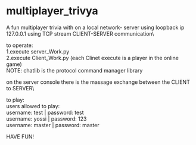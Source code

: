 # multiplayer_trivya

A fun multiplayer trivia with on a local network- server using loopback ip 127.0.0.1 using TCP stream CLIENT-SERVER communication\

to operate:\
1.execute server_Work.py\
2.execute Client_Work.py (each Clinet execute is a player in the online game)\
 NOTE: chatlib is the protocol command manager library

 on the server console there is the massage exchange between the CLIENT to SERVER\


to play:\
users allowed to play:\
username: test    | password: test\
username: yossi    | password: 123\
username: master    | password: master



HAVE FUN!

